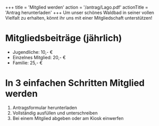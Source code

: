 +++
title = 'Mitglied werden'
action = '/antrag/Lago.pdf'
actionTitle = 'Antrag herunterladen'
+++
Um unser schönes Waldbad in seiner vollen Vielfalt zu erhalten, könnt ihr uns mit einer Mitgliedschaft unterstützen!

# Mitgliedsbeiträge (jährlich)
* Jugendliche: 10,- €
* Einzelnes Mitglied: 20,- €
* Familie: 25,- €

# In 3 einfachen Schritten Mitglied werden
1. Antragsformular herunterladen 
2. Vollständig ausfüllen und unterschreiben
3. Bei einem Mitglied abgeben oder am Kiosk einwerfen